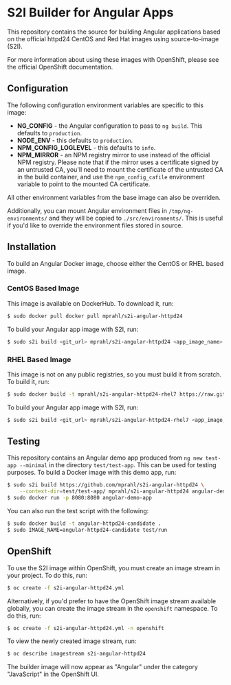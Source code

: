 
# S2I Builder for Angular Apps

This repository contains the source for building Angular applications based on
the official httpd24 CentOS and Red Hat images using source-to-image (S2I).

For more information about using these images with OpenShift, please see the
official OpenShift documentation.

## Configuration

The following configuration environment variables are specific to this image:

* **NG_CONFIG** - the Angular configuration to pass to `ng build`. This
    defaults to `production`.
* **NODE_ENV** - this defaults to `production`.
* **NPM_CONFIG_LOGLEVEL** - this defaults to `info`.
* **NPM_MIRROR** - an NPM registry mirror to use instead of the official NPM
    registry. Please note that if the mirror uses a certificate signed by an
    untrusted CA, you'll need to mount the certificate of the untrusted CA in
    the build container, and use the `npm_config_cafile` environment variable
    to point to the mounted CA certificate.

All other environment variables from the base image can also be overriden.

Additionally, you can mount Angular environment files in `/tmp/ng-environments/`
and they will be copied to `./src/environments/`. This is useful if you'd like
to override the environment files stored in source.

## Installation

To build an Angular Docker image, choose either the CentOS or RHEL based image.

### CentOS Based Image

This image is available on DockerHub. To download it, run:

```bash
$ sudo docker pull docker pull mprahl/s2i-angular-httpd24
```

To build your Angular app image with S2I, run:

```bash
$ sudo s2i build <git_url> mprahl/s2i-angular-httpd24 <app_image_name>
```

### RHEL Based Image

This image is not on any public registries, so you must build it from scratch.
To build it, run:

```bash
$ sudo docker build -t mprahl/s2i-angular-httpd24-rhel7 https://raw.githubusercontent.com/mprahl/s2i-angular-httpd24/master/Dockerfile.rhel7
```

To build your Angular app image with S2I, run:

```bash
$ sudo s2i build <git_url> mprahl/s2i-angular-httpd24-rhel7 <app_image_name>
```

## Testing

This repository contains an Angular demo app produced from
`ng new test-app --minimal` in the directory `test/test-app`. This can be used
for testing purposes. To build a Docker image with this demo app, run:

```bash
$ sudo s2i build https://github.com/mprahl/s2i-angular-httpd24 \
    --context-dir=test/test-app/ mprahl/s2i-angular-httpd24 angular-demo-app
$ sudo docker run -p 8080:8080 angular-demo-app
```

You can also run the test script with the following:
```bash
$ sudo docker build -t angular-httpd24-candidate .
$ sudo IMAGE_NAME=angular-httpd24-candidate test/run
```

## OpenShift

To use the S2I image within OpenShift, you must create an image stream
in your project. To do this, run:

```bash
$ oc create -f s2i-angular-httpd24.yml
```

Alternatively, if you'd prefer to have the OpenShift image stream available
globally, you can create the image stream in the `openshift` namespace. To do
this, run:

```bash
$ oc create -f s2i-angular-httpd24.yml -n openshift
```

To view the newly created image stream, run:

```bash
$ oc describe imagestream s2i-angular-httpd24
```

The builder image will now appear as "Angular" under the category "JavaScript"
in the OpenShift UI.
